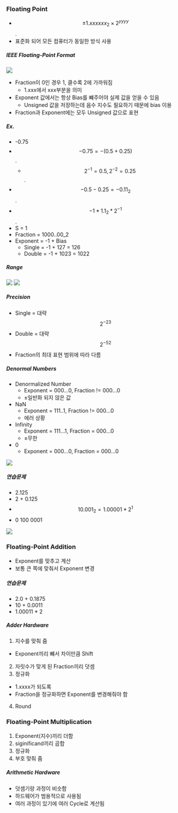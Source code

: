 ### Floating Point

- $$±1.xxxxxx_2 \times 2^{yyyy}$$.
- 표준화 되어 모든 컴퓨터가 동일한 방식 사용

##### IEEE Floating-Point Format

<img src="https://github.com/L-Hyun/L-Hyun.github.io/blob/main/assets/CS/9-1.png?raw=true" />

- Fraction이 0인 경우 1, 클수록 2에 가까워짐
  - 1.xxx에서 xxx부분을 의미
- Exponent 값에서는 항상 Bias를 뺴주어야 실제 값을 얻을 수 있음
  - Unsigned 값을 저장하는데 음수 지수도 필요하기 때문에 bias 이용
- Fraction과 Exponent에는 모두 Unsigned 값으로 표현

##### Ex.

- -0.75
- $$-0.75 = -(0.5 + 0.25)$$.
  - $$2^{-1} = 0.5, 2^{-2} = 0.25$$.
- $$-0.5 - 0.25 = -0.11_2$$.
- $$-1 * 1.1_2 * 2^{-1}$$.
- S = 1
- Fraction = 1000..00_2
- Exponent = -1 + Bias
  - Single = -1 + 127 = 126
  - Double = -1 + 1023 = 1022

##### Range

<img src="https://github.com/L-Hyun/L-Hyun.github.io/blob/main/assets/CS/9-2.png?raw=true" />

<img src="https://github.com/L-Hyun/L-Hyun.github.io/blob/main/assets/CS/9-3.png?raw=true" />

##### Precision

- Single = 대략 $$2^{-23}$$
- Double = 대략 $$2^{-52}$$
- Fraction의 최대 표현 범위에 따라 다름

##### Denormal Numbers

- Denormalized Number
  - Exponent = 000...0, Fraction != 000...0
  - ±일반화 되지 않은 값
- NaN
  - Exponent = 111..1, Fraction != 000...0
  - 에러 상황
- Infinity
  - Exponent = 111...1, Fraction = 000...0
  - ±무한
- 0
  - Exponent = 000...0, Fraction = 000...0

<img src="https://github.com/L-Hyun/L-Hyun.github.io/blob/main/assets/CS/9-4.png?raw=true" />

##### 연습문제

- 2.125
- 2 + 0.125
- $$10.001_2 = 1.00001*2^1$$
- 0 100 0001

<img src="https://github.com/L-Hyun/L-Hyun.github.io/blob/main/assets/CS/9-5.png?raw=true" />

### Floating-Point Addition

- Exponent를 맞추고 계산
- 보통 큰 쪽에 맞춰서 Exponent 변경

##### 연습문제

- 2.0 + 0.1875
- 10 + 0.0011
- 1.00011 \* 2

##### Adder Hardware

1. 지수를 맞춰 줌

- Exponent끼리 뺴서 차이만큼 Shift

2. 자릿수가 맞게 된 Fraction끼리 덧셈
3. 정규화

- 1.xxxx가 되도록
- Fraction을 정규화하면 Exponent를 변경해줘야 함

4. Round

### Floating-Point Multiplication

1. Exponent(지수)끼리 더함
2. siginificand끼리 곱합
3. 정규화
4. 부호 맞춰 줌

##### Arithmetic Hardware

- 덧셈기랑 과정이 비슷함
- 하드웨어가 범용적으로 사용됨
- 여러 과정이 있기에 여러 Cycle로 계산됨
